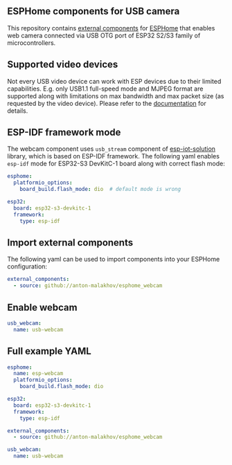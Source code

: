 
## ESPHome components for USB camera

This repository contains [external components](https://esphome.io/components/external_components.html) for [ESPHome](https://esphome.io/) that enables web camera connected via USB OTG port of ESP32 S2/S3 family of microcontrollers.

## Supported video devices
Not every USB video device can work with ESP devices due to their limited capabilities. E.g. only USB1.1 full-speed mode and MJPEG format are supported along with limitations on max bandwidth and max packet size (as requested by the video device). Please refer to the [documentation](https://docs.espressif.com/projects/esp-iot-solution/en/latest/usb/usb_stream.html#usb-stream-user-guide) for details.

## ESP-IDF framework mode
The webcam component uses `usb_stream` component of [esp-iot-solution](https://github.com/espressif/esp-iot-solution/) library, which is based on ESP-IDF framework. The following yaml enables `esp-idf` mode for ESP32-S3 DevKitC-1 board along with correct flash mode:
```yaml
esphome:
  platformio_options:
    board_build.flash_mode: dio  # default mode is wrong

esp32:
  board: esp32-s3-devkitc-1
  framework:
    type: esp-idf
```

## Import external components
The following yaml can be used to import components into your ESPHome configuration:
```yaml
external_components:
  - source: github://anton-malakhov/esphome_webcam
```

## Enable webcam
```yaml
usb_webcam:
  name: usb-webcam
```

## Full example YAML
```yaml
esphome:
  name: esp-webcam
  platformio_options:
    board_build.flash_mode: dio

esp32:
  board: esp32-s3-devkitc-1
  framework:
    type: esp-idf

external_components:
  - source: github://anton-malakhov/esphome_webcam

usb_webcam:
  name: usb-webcam
```
